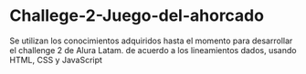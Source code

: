 # Challege-2-Juego-del-ahorcado
Se utilizan los conocimientos adquiridos hasta el momento para desarrollar el challenge 2 de Alura Latam. de acuerdo a los lineamientos dados, usando HTML, CSS y JavaScript
